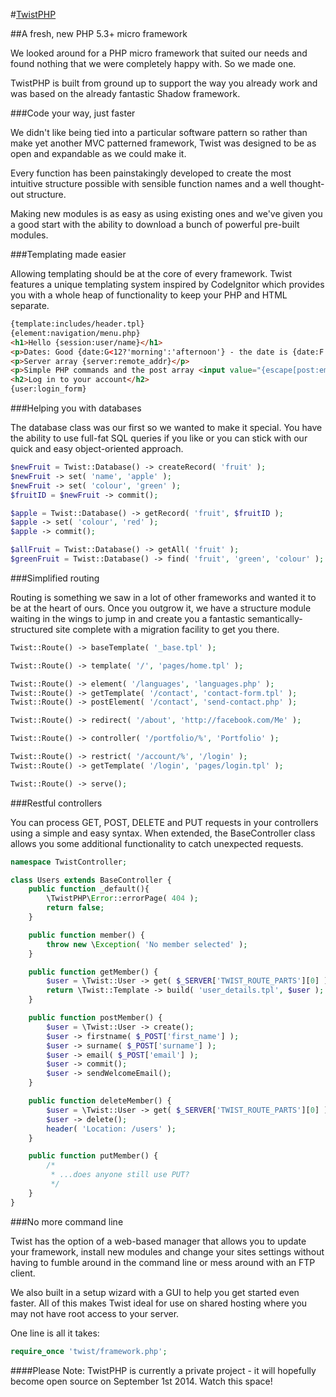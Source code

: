 #[TwistPHP](http://twistphp.com/)

##A fresh, new PHP 5.3+ micro framework

We looked around for a PHP micro framework that suited our needs and found nothing that we were completely happy with. So we made one.

TwistPHP is built from ground up to support the way you already work and was based on the already fantastic Shadow framework.

###Code your way, just faster

We didn't like being tied into a particular software pattern so rather than make yet another MVC patterned framework, Twist was designed to be as open and expandable as we could make it.

Every function has been painstakingly developed to create the most intuitive structure possible with sensible function names and a well thought-out structure.

Making new modules is as easy as using existing ones and we've given you a good start with the ability to download a bunch of powerful pre-built modules.

###Templating made easier

Allowing templating should be at the core of every framework. Twist features a unique templating system inspired by CodeIgnitor which provides you with a whole heap of functionality to keep your PHP and HTML separate.

```html
{template:includes/header.tpl}
{element:navigation/menu.php}
<h1>Hello {session:user/name}</h1>
<p>Dates: Good {date:G<12?'morning':'afternoon'} - the date is {date:F jS, Y}</p>
<p>Server array {server:remote_addr}</p>
<p>Simple PHP commands and the post array <input value="{escape[post:email]}" data-checksum="{md5[post:email]}"></p>
<h2>Log in to your account</h2>
{user:login_form}
```

###Helping you with databases

The database class was our first so we wanted to make it special. You have the ability to use full-fat SQL queries if you like or you can stick with our quick and easy object-oriented approach.

```php
$newFruit = Twist::Database() -> createRecord( 'fruit' );
$newFruit -> set( 'name', 'apple' );
$newFruit -> set( 'colour', 'green' );
$fruitID = $newFruit -> commit();

$apple = Twist::Database() -> getRecord( 'fruit', $fruitID );
$apple -> set( 'colour', 'red' );
$apple -> commit();

$allFruit = Twist::Database() -> getAll( 'fruit' );
$greenFruit = Twist::Database() -> find( 'fruit', 'green', 'colour' );
```

###Simplified routing

Routing is something we saw in a lot of other frameworks and wanted it to be at the heart of ours. Once you outgrow it, we have a structure module waiting in the wings to jump in and create you a fantastic semantically-structured site complete with a migration facility to get you there.

```php
Twist::Route() -> baseTemplate( '_base.tpl' );

Twist::Route() -> template( '/', 'pages/home.tpl' );

Twist::Route() -> element( '/languages', 'languages.php' );
Twist::Route() -> getTemplate( '/contact', 'contact-form.tpl' );
Twist::Route() -> postElement( '/contact', 'send-contact.php' );

Twist::Route() -> redirect( '/about', 'http://facebook.com/Me' );

Twist::Route() -> controller( '/portfolio/%', 'Portfolio' );

Twist::Route() -> restrict( '/account/%', '/login' );
Twist::Route() -> getTemplate( '/login', 'pages/login.tpl' );

Twist::Route() -> serve();
```

###Restful controllers

You can process GET, POST, DELETE and PUT requests in your controllers using a simple and easy syntax. When extended, the BaseController class allows you some additional functionality to catch unexpected requests.

```php
namespace TwistController;

class Users extends BaseController {
    public function _default(){
        \TwistPHP\Error::errorPage( 404 );
        return false;
    }

	public function member() {
		throw new \Exception( 'No member selected' );
	}

	public function getMember() {
		$user = \Twist::User -> get( $_SERVER['TWIST_ROUTE_PARTS'][0] );
		return \Twist::Template -> build( 'user_details.tpl', $user );
	}

	public function postMember() {
		$user = \Twist::User -> create();
		$user -> firstname( $_POST['first_name'] );
		$user -> surname( $_POST['surname'] );
		$user -> email( $_POST['email'] );
		$user -> commit();
		$user -> sendWelcomeEmail();
	}

	public function deleteMember() {
		$user = \Twist::User -> get( $_SERVER['TWIST_ROUTE_PARTS'][0] );
		$user -> delete();
		header( 'Location: /users' );
	}

	public function putMember() {
		/*
		 * ...does anyone still use PUT?
		 */
	}
}
```

###No more command line

Twist has the option of a web-based manager that allows you to update your framework, install new modules and change your sites settings without having to fumble around in the command line or mess around with an FTP client.

We also built in a setup wizard with a GUI to help you get started even faster. All of this makes Twist ideal for use on shared hosting where you may not have root access to your server.

One line is all it takes:

```php
require_once 'twist/framework.php';
```

####Please Note:
TwistPHP is currently a private project - it will hopefully become open source on September 1st 2014. Watch this space!